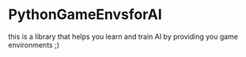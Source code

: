 # PythonGameEnvsforAI
this is a library that helps you learn and train AI by providing you game environments ;)
